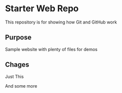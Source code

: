 # Starter Web Repo

This repository is for showing how Git and GitHub work

## Purpose

Sample website with plenty of files for demos

## Chages

Just This

And some more